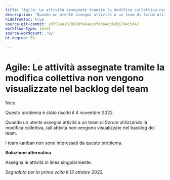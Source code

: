 ```yaml
---
title: "Agile: Le attività assegnate tramite la modifica collettiva non vengono visualizzate nel backlog del team"
description: "Quando un utente assegna attività a un team di Scrum utilizzando la modifica collettiva, queste attività non vengono visualizzate nel backlog del team."
hidefromtoc: true
source-git-commit: 2d7514e1378880fa84acefdda4c06cb1794c5d42
workflow-type: tm+mt
source-wordcount: '92'
ht-degree: 5%

---
```



# Agile: Le attività assegnate tramite la modifica collettiva non vengono visualizzate nel backlog del team

>[!NOTE]
>
>Questo problema è stato risolto il 4 novembre 2022.

Quando un utente assegna attività a un team di Scrum utilizzando la modifica collettiva, tali attività non vengono visualizzate nel backlog del team.

I team kanban non sono interessati da questo problema.

**Soluzione alternativa**

Assegna le attività in linea singolarmente.

_Segnalato per la prima volta il 13 ottobre 2022._

